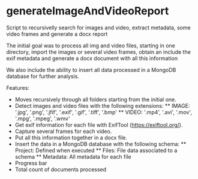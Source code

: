 # generateImageAndVideoReport
Script to recursivelly search for images and video, extract metadata, some video frames and generate a docx report

The initial goal was to process all img and video files, starting in one directory, import the images or several video frames, obtain an include the exif metadata and generate a docx document with all this information

We also include the ability to insert all data processed in a MongoDB database for further analysis.

Features:
* Moves recursively through all folders starting from the initial one.
* Detect images and video files with the following extensions:
** IMAGE: '.jpg', '.png', '.jfif', '.exif', '.gif', '.tiff', '.bmp'
** VIDEO: '.mp4', '.avi', '.mov', '.mpg', '.mpeg', '.wmv'
* Get exif information for each file with ExifTool (https://exiftool.org/).
* Capture several frames for each video.
* Put all this information together in a docx file.
* Insert the data in a MongoDB database with the following schema:
** Project: Defined when executed
** Files: File data associated to a schema
** Metadata: All metadata for each file
* Progress bar
* Total count of documents processed

